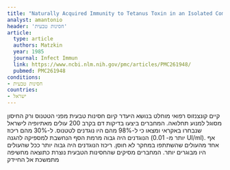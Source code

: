 ```yaml
---
title: "Naturally Acquired Immunity to Tetanus Toxin in an Isolated Community"
analyst: amantonio
header: 'חסינות טבעית'
article:
  type: article
  authors: Matzkin
  year: 1985
  journal: Infect Immun
  link: https://www.ncbi.nlm.nih.gov/pmc/articles/PMC261948/
  pubmed: PMC261948
conditions:
- חסינות טבעית
countries:
- ישראל
---
```


קיים קונצנזוס רפואי מוחלט בנושא היעדר קיום חסינות טבעית מפני הטטנוס ורק החיסון מסוגל למנוע תחלואה. המחברים ביצעו בדיקות דם בקרב 200 עולים מאתיופיה לישראל שנבחרו באקראי ומצאו כי ל-98% מהם היו נוגדנים לטטנוס. ל-30% מהם ריכוז הנוגדנים היה גבוה מרמת הסף הנחשבת למספיקה להגנה (יותר מ- 0.01 UI/ml). אף אחד מהעולים שהשתתפו במחקר לא חוסן. ריכוז הנוגדנים היה גבוה יותר ככל שהעולים היו מבוגרים יותר.
המחברים מסיקים שהחסינות הטבעית נוצרת כתוצאה מחשיפה מתמשכת אל החיידק
